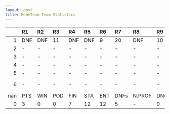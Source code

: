 ```yaml
---
layout: post 
title: MemeTeam Team Statistics
--- 
```


|     | R1   | R2   | R3   | R4   | R5   | R6   | R7   | R8     | R9   | R10   | R11   | R12   | Points   | Pos       |
|----:|:-----|:-----|:-----|:-----|:-----|:-----|:-----|:-------|:-----|:------|:------|:------|:---------|:----------|
|   1 | DNF  | DNF  | 11   | DNF  | DNF  | 9    | 20   | DNF    | 10   | 17    | 22    | 11    | nan      | nan       |
|   2 | -    | -    | -    | -    | -    | -    | -    | -      | -    | -     | -     | -     | nan      | nan       |
|   3 | -    | -    | -    | -    | -    | -    | -    | -      | -    | -     | -     | -     | nan      | nan       |
|   4 | -    | -    | -    | -    | -    | -    | -    | -      | -    | -     | -     | -     | nan      | nan       |
|   5 | -    | -    | -    | -    | -    | -    | -    | -      | -    | -     | -     | -     | nan      | nan       |
|   6 | -    | -    | -    | -    | -    | -    | -    | -      | -    | -     | -     | -     | 14.0     | Meme Team |
| nan | PTS  | WIN  | POD  | FIN  | STA  | ENT  | DNFs | N.PROF | DNQ  | %FIN  | PPR   | BST   | CHA      | RNK       |
|   0 | 3    | 0    | 0    | 7    | 12   | 12   | 5    | -      | 0    | 58.3  | 0.25  | 9     | 0        | 31        |